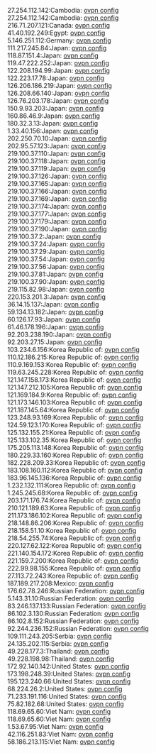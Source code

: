 27.254.112.142:Cambodia: [ovpn config](vpn/27_254_112_142.ovpn)  
27.254.112.142:Cambodia: [ovpn config](vpn/27_254_112_142.ovpn)  
216.71.207.121:Canada: [ovpn config](vpn/216_71_207_121.ovpn)  
41.40.192.249:Egypt: [ovpn config](vpn/41_40_192_249.ovpn)  
5.146.251.112:Germany: [ovpn config](vpn/5_146_251_112.ovpn)  
111.217.245.84:Japan: [ovpn config](vpn/111_217_245_84.ovpn)  
118.87.151.4:Japan: [ovpn config](vpn/118_87_151_4.ovpn)  
119.47.222.252:Japan: [ovpn config](vpn/119_47_222_252.ovpn)  
122.208.194.99:Japan: [ovpn config](vpn/122_208_194_99.ovpn)  
122.223.17.78:Japan: [ovpn config](vpn/122_223_17_78.ovpn)  
126.206.186.219:Japan: [ovpn config](vpn/126_206_186_219.ovpn)  
126.208.66.140:Japan: [ovpn config](vpn/126_208_66_140.ovpn)  
126.76.203.178:Japan: [ovpn config](vpn/126_76_203_178.ovpn)  
150.9.93.203:Japan: [ovpn config](vpn/150_9_93_203.ovpn)  
160.86.46.9:Japan: [ovpn config](vpn/160_86_46_9.ovpn)  
180.32.3.13:Japan: [ovpn config](vpn/180_32_3_13.ovpn)  
1.33.40.156:Japan: [ovpn config](vpn/1_33_40_156.ovpn)  
202.250.70.10:Japan: [ovpn config](vpn/202_250_70_10.ovpn)  
202.95.57.123:Japan: [ovpn config](vpn/202_95_57_123.ovpn)  
219.100.37.110:Japan: [ovpn config](vpn/219_100_37_110.ovpn)  
219.100.37.118:Japan: [ovpn config](vpn/219_100_37_118.ovpn)  
219.100.37.119:Japan: [ovpn config](vpn/219_100_37_119.ovpn)  
219.100.37.126:Japan: [ovpn config](vpn/219_100_37_126.ovpn)  
219.100.37.165:Japan: [ovpn config](vpn/219_100_37_165.ovpn)  
219.100.37.166:Japan: [ovpn config](vpn/219_100_37_166.ovpn)  
219.100.37.169:Japan: [ovpn config](vpn/219_100_37_169.ovpn)  
219.100.37.174:Japan: [ovpn config](vpn/219_100_37_174.ovpn)  
219.100.37.177:Japan: [ovpn config](vpn/219_100_37_177.ovpn)  
219.100.37.179:Japan: [ovpn config](vpn/219_100_37_179.ovpn)  
219.100.37.190:Japan: [ovpn config](vpn/219_100_37_190.ovpn)  
219.100.37.2:Japan: [ovpn config](vpn/219_100_37_2.ovpn)  
219.100.37.24:Japan: [ovpn config](vpn/219_100_37_24.ovpn)  
219.100.37.29:Japan: [ovpn config](vpn/219_100_37_29.ovpn)  
219.100.37.54:Japan: [ovpn config](vpn/219_100_37_54.ovpn)  
219.100.37.56:Japan: [ovpn config](vpn/219_100_37_56.ovpn)  
219.100.37.81:Japan: [ovpn config](vpn/219_100_37_81.ovpn)  
219.100.37.90:Japan: [ovpn config](vpn/219_100_37_90.ovpn)  
219.115.82.98:Japan: [ovpn config](vpn/219_115_82_98.ovpn)  
220.153.201.3:Japan: [ovpn config](vpn/220_153_201_3.ovpn)  
36.14.15.137:Japan: [ovpn config](vpn/36_14_15_137.ovpn)  
59.134.13.182:Japan: [ovpn config](vpn/59_134_13_182.ovpn)  
60.126.17.93:Japan: [ovpn config](vpn/60_126_17_93.ovpn)  
61.46.178.196:Japan: [ovpn config](vpn/61_46_178_196.ovpn)  
92.203.238.190:Japan: [ovpn config](vpn/92_203_238_190.ovpn)  
92.203.27.15:Japan: [ovpn config](vpn/92_203_27_15.ovpn)  
103.234.6.156:Korea Republic of: [ovpn config](vpn/103_234_6_156.ovpn)  
110.12.186.215:Korea Republic of: [ovpn config](vpn/110_12_186_215.ovpn)  
110.9.169.153:Korea Republic of: [ovpn config](vpn/110_9_169_153.ovpn)  
119.63.245.228:Korea Republic of: [ovpn config](vpn/119_63_245_228.ovpn)  
121.147.158.173:Korea Republic of: [ovpn config](vpn/121_147_158_173.ovpn)  
121.147.212.105:Korea Republic of: [ovpn config](vpn/121_147_212_105.ovpn)  
121.169.184.9:Korea Republic of: [ovpn config](vpn/121_169_184_9.ovpn)  
121.173.146.103:Korea Republic of: [ovpn config](vpn/121_173_146_103.ovpn)  
121.187.145.64:Korea Republic of: [ovpn config](vpn/121_187_145_64.ovpn)  
123.248.93.169:Korea Republic of: [ovpn config](vpn/123_248_93_169.ovpn)  
124.59.123.170:Korea Republic of: [ovpn config](vpn/124_59_123_170.ovpn)  
125.132.155.21:Korea Republic of: [ovpn config](vpn/125_132_155_21.ovpn)  
125.133.102.35:Korea Republic of: [ovpn config](vpn/125_133_102_35.ovpn)  
175.205.113.148:Korea Republic of: [ovpn config](vpn/175_205_113_148.ovpn)  
180.229.33.160:Korea Republic of: [ovpn config](vpn/180_229_33_160.ovpn)  
182.228.209.33:Korea Republic of: [ovpn config](vpn/182_228_209_33.ovpn)  
183.108.160.112:Korea Republic of: [ovpn config](vpn/183_108_160_112.ovpn)  
183.96.145.136:Korea Republic of: [ovpn config](vpn/183_96_145_136.ovpn)  
1.232.132.111:Korea Republic of: [ovpn config](vpn/1_232_132_111.ovpn)  
1.245.245.68:Korea Republic of: [ovpn config](vpn/1_245_245_68.ovpn)  
203.171.176.74:Korea Republic of: [ovpn config](vpn/203_171_176_74.ovpn)  
210.121.189.63:Korea Republic of: [ovpn config](vpn/210_121_189_63.ovpn)  
211.173.186.102:Korea Republic of: [ovpn config](vpn/211_173_186_102.ovpn)  
218.148.86.206:Korea Republic of: [ovpn config](vpn/218_148_86_206.ovpn)  
218.158.51.10:Korea Republic of: [ovpn config](vpn/218_158_51_10.ovpn)  
218.54.255.74:Korea Republic of: [ovpn config](vpn/218_54_255_74.ovpn)  
220.127.62.122:Korea Republic of: [ovpn config](vpn/220_127_62_122.ovpn)  
221.140.154.172:Korea Republic of: [ovpn config](vpn/221_140_154_172.ovpn)  
221.159.7.200:Korea Republic of: [ovpn config](vpn/221_159_7_200.ovpn)  
222.99.98.155:Korea Republic of: [ovpn config](vpn/222_99_98_155.ovpn)  
27.113.72.243:Korea Republic of: [ovpn config](vpn/27_113_72_243.ovpn)  
187.189.217.208:Mexico: [ovpn config](vpn/187_189_217_208.ovpn)  
176.62.78.246:Russian Federation: [ovpn config](vpn/176_62_78_246.ovpn)  
5.143.31.10:Russian Federation: [ovpn config](vpn/5_143_31_10.ovpn)  
83.246.137.133:Russian Federation: [ovpn config](vpn/83_246_137_133.ovpn)  
86.102.3.130:Russian Federation: [ovpn config](vpn/86_102_3_130.ovpn)  
86.102.8.152:Russian Federation: [ovpn config](vpn/86_102_8_152.ovpn)  
92.244.236.152:Russian Federation: [ovpn config](vpn/92_244_236_152.ovpn)  
109.111.243.205:Serbia: [ovpn config](vpn/109_111_243_205.ovpn)  
24.135.202.115:Serbia: [ovpn config](vpn/24_135_202_115.ovpn)  
49.228.177.3:Thailand: [ovpn config](vpn/49_228_177_3.ovpn)  
49.228.198.98:Thailand: [ovpn config](vpn/49_228_198_98.ovpn)  
172.92.140.142:United States: [ovpn config](vpn/172_92_140_142.ovpn)  
173.198.248.39:United States: [ovpn config](vpn/173_198_248_39.ovpn)  
195.123.240.66:United States: [ovpn config](vpn/195_123_240_66.ovpn)  
68.224.26.2:United States: [ovpn config](vpn/68_224_26_2.ovpn)  
71.233.191.116:United States: [ovpn config](vpn/71_233_191_116.ovpn)  
75.82.182.68:United States: [ovpn config](vpn/75_82_182_68.ovpn)  
118.69.65.60:Viet Nam: [ovpn config](vpn/118_69_65_60.ovpn)  
118.69.65.60:Viet Nam: [ovpn config](vpn/118_69_65_60.ovpn)  
1.53.67.95:Viet Nam: [ovpn config](vpn/1_53_67_95.ovpn)  
42.116.251.83:Viet Nam: [ovpn config](vpn/42_116_251_83.ovpn)  
58.186.213.115:Viet Nam: [ovpn config](vpn/58_186_213_115.ovpn)  
